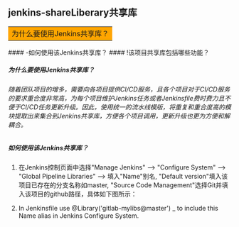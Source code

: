 ## jenkins-shareLiberary共享库

<table><tr><td bgcolor="orange">为什么要使用Jenkins共享库？</td></tr></table>
#### -如何使用该Jenkins共享库？
#### !该项目共享库包括哪些功能？

##### 为什么要使用Jenkins共享库？
###### 随着团队项目的增多，需要向各项目提供CI/CD服务，且各个项目对于CI/CD服务的要求重合度非常高，为每个项目维护Jenkins任务或者Jenkinsfile费时费力且不便于CI/CD任务更新升级。因此，使用统一的流水线模版，将重复和重合度高的模块提取出来集合到Jenkins共享库，方便各个项目调用，更新升级也更为方便和解耦合。

##### 如何使用该Jenkins共享库？

1. 在Jenkins控制页面中选择"Manage Jenkins" --> "Configure System" --> "Global Pipeline Libraries" --> 填入"Name"别名, "Default version"填入该项目已存在的分支名称如master, "Source Code Management"选择Git并填入该项目的github路径，具体如下图所示：


2. In Jenkinsfile use @Library('gitlab-mylibs@master') _ to include this Name alias in Jenkins Configure System.
